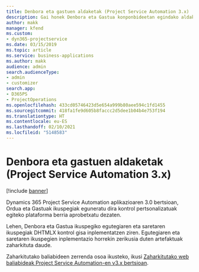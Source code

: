 ```yaml
---
title: Denbora eta gastuen aldaketak (Project Service Automation 3.x)
description: Gai honek Denbora eta Gastua konponbideetan egindako aldaketen inguruko informazioa ematen du.
author: makk
manager: kfend
ms.custom:
- dyn365-projectservice
ms.date: 03/15/2019
ms.topic: article
ms.service: business-applications
ms.author: makk
audience: admin
search.audienceType:
- admin
- customizer
search.app:
- D365PS
- ProjectOperations
ms.openlocfilehash: 433cd05746423d5e654a999b80aee594c1fd1455
ms.sourcegitcommit: 418fa1fe9d605b8faccc2d5dee1b04b4e753f194
ms.translationtype: HT
ms.contentlocale: eu-ES
ms.lasthandoff: 02/10/2021
ms.locfileid: "5148583"
---
```

# <a name="time-and-expense-changes-project-service-automation-3x"></a>Denbora eta gastuen aldaketak (Project Service Automation 3.x)

[!include [banner](../../includes/psa-now-project-operations.md)]

Dynamics 365 Project Service Automation aplikazioaren 3.0 bertsioan, Ordua eta Gastuak ikuspegiak eguneratu dira kontrol pertsonalizatuak egiteko plataforma berria aprobetxatu dezaten.

Lehen, Denbora eta Gastua ikuspegiko egutegiaren eta saretaren ikuspegiak DHTMLX kontrol gisa inplementatzen ziren. Egutegiaren eta saretaren ikuspegien inplementazio horrekin zerikusia duten artefaktuak zaharkituta daude.

Zaharkitutako baliabideen zerrenda osoa ikusteko, ikusi [Zaharkitutako web baliabideak Project Service Automation-en v3.x bertsioan](web-resources-deprecated-v3.x.md).
